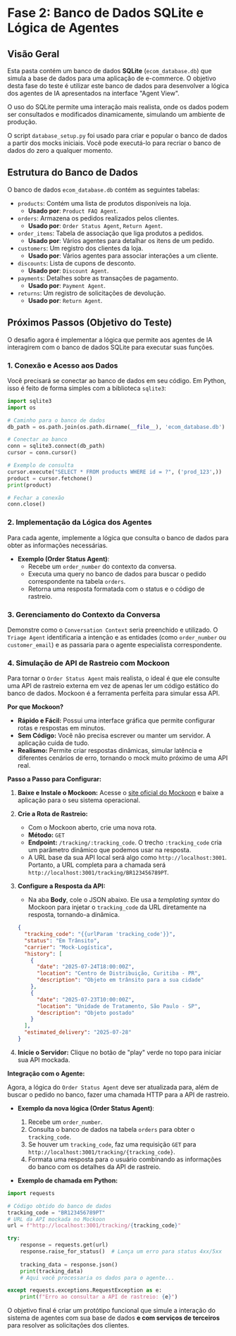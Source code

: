 # Fase 2: Banco de Dados SQLite e Lógica de Agentes

## Visão Geral

Esta pasta contém um banco de dados **SQLite** (`ecom_database.db`) que simula a base de dados para uma aplicação de e-commerce. O objetivo desta fase do teste é utilizar este banco de dados para desenvolver a lógica dos agentes de IA apresentados na interface "Agent View".

O uso do SQLite permite uma interação mais realista, onde os dados podem ser consultados e modificados dinamicamente, simulando um ambiente de produção.

O script `database_setup.py` foi usado para criar e popular o banco de dados a partir dos mocks iniciais. Você pode executá-lo para recriar o banco de dados do zero a qualquer momento.

## Estrutura do Banco de Dados

O banco de dados `ecom_database.db` contém as seguintes tabelas:

-   `products`: Contém uma lista de produtos disponíveis na loja.
    -   **Usado por**: `Product FAQ Agent`.
-   `orders`: Armazena os pedidos realizados pelos clientes.
    -   **Usado por**: `Order Status Agent`, `Return Agent`.
-   `order_items`: Tabela de associação que liga produtos a pedidos.
    -   **Usado por**: Vários agentes para detalhar os itens de um pedido.
-   `customers`: Um registro dos clientes da loja.
    -   **Usado por**: Vários agentes para associar interações a um cliente.
-   `discounts`: Lista de cupons de desconto.
    -   **Usado por**: `Discount Agent`.
-   `payments`: Detalhes sobre as transações de pagamento.
    -   **Usado por**: `Payment Agent`.
-   `returns`: Um registro de solicitações de devolução.
    -   **Usado por**: `Return Agent`.

## Próximos Passos (Objetivo do Teste)

O desafio agora é implementar a lógica que permite aos agentes de IA interagirem com o banco de dados SQLite para executar suas funções.

### 1. Conexão e Acesso aos Dados

Você precisará se conectar ao banco de dados em seu código. Em Python, isso é feito de forma simples com a biblioteca `sqlite3`:

```python
import sqlite3
import os

# Caminho para o banco de dados
db_path = os.path.join(os.path.dirname(__file__), 'ecom_database.db')

# Conectar ao banco
conn = sqlite3.connect(db_path)
cursor = conn.cursor()

# Exemplo de consulta
cursor.execute("SELECT * FROM products WHERE id = ?", ('prod_123',))
product = cursor.fetchone()
print(product)

# Fechar a conexão
conn.close()
```

### 2. Implementação da Lógica dos Agentes

Para cada agente, implemente a lógica que consulta o banco de dados para obter as informações necessárias.

-   **Exemplo (Order Status Agent)**:
    -   Recebe um `order_number` do contexto da conversa.
    -   Executa uma query no banco de dados para buscar o pedido correspondente na tabela `orders`.
    -   Retorna uma resposta formatada com o status e o código de rastreio.

### 3. Gerenciamento do Contexto da Conversa

Demonstre como o `Conversation Context` seria preenchido e utilizado. O `Triage Agent` identificaria a intenção e as entidades (como `order_number` ou `customer_email`) e as passaria para o agente especialista correspondente.

### 4. Simulação de API de Rastreio com Mockoon

Para tornar o `Order Status Agent` mais realista, o ideal é que ele consulte uma API de rastreio externa em vez de apenas ler um código estático do banco de dados. Mockoon é a ferramenta perfeita para simular essa API.

**Por que Mockoon?**

*   **Rápido e Fácil:** Possui uma interface gráfica que permite configurar rotas e respostas em minutos.
*   **Sem Código:** Você não precisa escrever ou manter um servidor. A aplicação cuida de tudo.
*   **Realismo:** Permite criar respostas dinâmicas, simular latência e diferentes cenários de erro, tornando o mock muito próximo de uma API real.

**Passo a Passo para Configurar:**

1.  **Baixe e Instale o Mockoon:** Acesse o [site oficial do Mockoon](https://mockoon.com/) e baixe a aplicação para o seu sistema operacional.

2.  **Crie a Rota de Rastreio:**
    *   Com o Mockoon aberto, crie uma nova rota.
    *   **Método:** `GET`
    *   **Endpoint:** `/tracking/:tracking_code`. O trecho `:tracking_code` cria um parâmetro dinâmico que podemos usar na resposta.
    *   A URL base da sua API local será algo como `http://localhost:3001`. Portanto, a URL completa para a chamada será `http://localhost:3001/tracking/BR123456789PT`.

3.  **Configure a Resposta da API:**
    *   Na aba **Body**, cole o JSON abaixo. Ele usa a _templating syntax_ do Mockoon para injetar o `tracking_code` da URL diretamente na resposta, tornando-a dinâmica.

    ```json
    {
      "tracking_code": "{{urlParam 'tracking_code'}}",
      "status": "Em Trânsito",
      "carrier": "Mock-Logística",
      "history": [
        {
          "date": "2025-07-24T18:00:00Z",
          "location": "Centro de Distribuição, Curitiba - PR",
          "description": "Objeto em trânsito para a sua cidade"
        },
        {
          "date": "2025-07-23T10:00:00Z",
          "location": "Unidade de Tratamento, São Paulo - SP",
          "description": "Objeto postado"
        }
      ],
      "estimated_delivery": "2025-07-28"
    }
    ```

4.  **Inicie o Servidor:** Clique no botão de "play" verde no topo para iniciar sua API mockada.

**Integração com o Agente:**

Agora, a lógica do `Order Status Agent` deve ser atualizada para, além de buscar o pedido no banco, fazer uma chamada HTTP para a API de rastreio.

-   **Exemplo da nova lógica (Order Status Agent)**:
    1.  Recebe um `order_number`.
    2.  Consulta o banco de dados na tabela `orders` para obter o `tracking_code`.
    3.  Se houver um `tracking_code`, faz uma requisição `GET` para `http://localhost:3001/tracking/{tracking_code}`.
    4.  Formata uma resposta para o usuário combinando as informações do banco com os detalhes da API de rastreio.

-   **Exemplo de chamada em Python:**

```python
import requests

# Código obtido do banco de dados
tracking_code = "BR123456789PT" 
# URL da API mockada no Mockoon
url = f"http://localhost:3001/tracking/{tracking_code}"

try:
    response = requests.get(url)
    response.raise_for_status()  # Lança um erro para status 4xx/5xx
    
    tracking_data = response.json()
    print(tracking_data)
    # Aqui você processaria os dados para o agente...

except requests.exceptions.RequestException as e:
    print(f"Erro ao consultar a API de rastreio: {e}")

```

O objetivo final é criar um protótipo funcional que simule a interação do sistema de agentes com sua base de dados **e com serviços de terceiros** para resolver as solicitações dos clientes. 